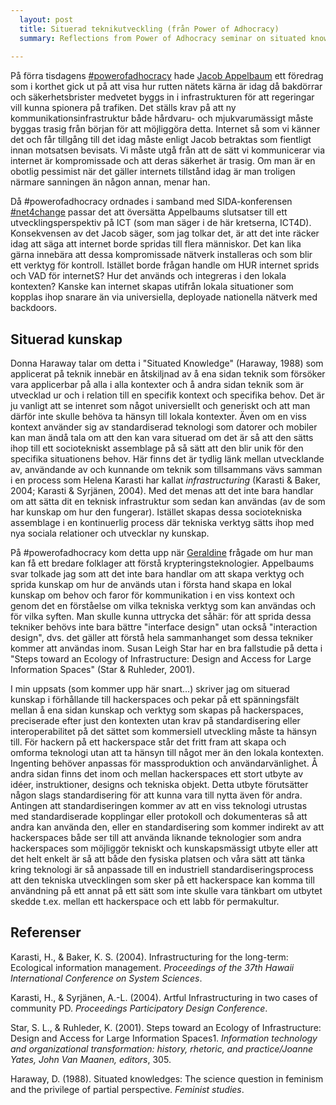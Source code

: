 ```yaml
---
  layout: post
  title: Situerad teknikutveckling (från Power of Adhocracy)
  summary: Reflections from Power of Adhocracy seminar on situated knowledge and technology interventions.
  
---
```


På förra tisdagens [\#powerofadhocracy](http://powerofadhocracy.org/index.html) hade [Jacob Appelbaum](https://secure.wikimedia.org/wikipedia/en/wiki/Jacob_Appelbaum) ett föredrag som i korthet gick ut på att visa hur rutten nätets kärna är idag då bakdörrar och säkerhetsbrister medvetet byggs in i infrastrukturen för att regeringar vill kunna spionera på trafiken. Det ställs krav på att ny kommunikationsinfrastruktur både hårdvaru- och mjukvarumässigt måste byggas trasig från början för att möjliggöra detta. Internet så som vi känner det och får tillgång till det idag måste enligt Jacob betraktas som fientligt innan motsatsen bevisats. Vi måste utgå från att de sätt vi kommunicerar via internet är kompromissade och att deras säkerhet är trasig. Om man är en obotlig pessimist när det gäller internets tillstånd idag är man troligen närmare sanningen än någon annan, menar han.

Då \#powerofadhocracy ordnades i samband med SIDA-konferensen [\#net4change](https://twitter.com/#!/search/net4change) passar det att översätta Appelbaums slutsatser till ett utvecklingsperspektiv på ICT (som man säger i de här kretserna, ICT4D). Konsekvensen av det Jacob säger, som jag tolkar det, är att det inte räcker idag att säga att internet borde spridas till flera människor. Det kan lika gärna innebära att dessa kompromissade nätverk installeras och som blir ett verktyg för kontroll. Istället borde frågan handle om HUR internet sprids och VAD för internetS? Hur det används och integreras i den lokala kontexten? Kanske kan internet skapas utifrån lokala situationer som kopplas ihop snarare än via universiella, deployade nationella nätverk med backdoors.

## Situerad kunskap

Donna Haraway talar om detta i "Situated Knowledge" (Haraway, 1988) som applicerat på teknik innebär en åtskiljnad av å ena sidan teknik som försöker vara applicerbar på alla i alla kontexter och å andra sidan teknik som är utvecklad ur och i relation till en specifik kontext och specifika behov. Det är ju vanligt att se intenret som något universiellt och generiskt och att man därför inte skulle behöva ta hänsyn till lokala kontexter. Även om en viss kontext använder sig av standardiserad teknologi som datorer och mobiler kan man ändå tala om att den kan vara situerad om det är så att den sätts ihop till ett sociotekniskt assemblage på så sätt att den blir unik för den specifika situationens behov. Här finns det är tydlig länk mellan utvecklande av, användande av och kunnande om teknik som tillsammans vävs samman i en process som Helena Karasti har kallat *infrastructuring* (Karasti & Baker, 2004; Karasti & Syrjänen, 2004). Med det menas att det inte bara handlar om att sätta dit en teknisk infrastruktur som sedan kan användas (av de som har kunskap om hur den fungerar). Istället skapas dessa sociotekniska assemblage i en kontinuerlig process där tekniska verktyg sätts ihop med nya sociala relationer och utvecklar ny kunskap.

På \#powerofadhocracy kom detta upp när [Geraldine](http://www.simple-mechanisms.com/) frågade om hur man kan få ett bredare folklager att förstå krypteringsteknologier. Appelbaums svar tolkade jag som att det inte bara handlar om att skapa verktyg och sprida kunskap om hur de används utan i första hand skapa en lokal kunskap om behov och faror för kommunikation i en viss kontext och genom det en förståelse om vilka tekniska verktyg som kan användas och för vilka syften. Man skulle kunna uttrycka det såhär: för att sprida dessa tekniker behövs inte bara bättre "interface design" utan också "interaction design", dvs. det gäller att förstå hela sammanhanget som dessa tekniker kommer att användas inom. Susan Leigh Star har en bra fallstudie på detta i "Steps toward an Ecology of Infrastructure: Design and Access for Large Information Spaces" (Star & Ruhleder, 2001).

I min uppsats (som kommer upp här snart...) skriver jag om situerad kunskap i förhållande till hackerspaces och pekar på ett spänningsfält mellan å ena sidan kunskap och verktyg som skapas på hackerspaces, preciserade efter just den kontexten utan krav på standardisering eller interoperabilitet på det sättet som kommersiell utveckling måste ta hänsyn till. För hackern på ett hackerspace står det fritt fram att skapa och omforma teknologi utan att ta hänsyn till något mer än den lokala kontexten. Ingenting behöver anpassas för massproduktion och användarvänlighet. Å andra sidan finns det inom och mellan hackerspaces ett stort utbyte av idéer, instruktioner, designs och tekniska objekt. Detta utbyte förutsätter någon slags standardisering för att kunna vara till nytta även för andra. Antingen att standardiseringen kommer av att en viss teknologi utrustas med standardiserade kopplingar eller protokoll och dokumenteras så att andra kan använda den, eller en standardisering som kommer indirekt av att hackerspaces både ser till att använda liknande teknologier som andra hackerspaces som möjliggör tekniskt och kunskapsmässigt utbyte eller att det helt enkelt är så att både den fysiska platsen och våra sätt att tänka kring teknologi är så anpassade till en industriell standardiseringsprocess att den tekniska utvecklingen som sker på ett hackerspace kan komma till användning på ett annat på ett sätt som inte skulle vara tänkbart om utbytet skedde t.ex. mellan ett hackerspace och ett labb för permakultur.

## Referenser

Karasti, H., & Baker, K. S. (2004). Infrastructuring for the long-term: Ecological information management. *Proceedings of the 37th Hawaii International Conference on System Sciences*.

Karasti, H., & Syrjänen, A.-L. (2004). Artful Infrastructuring in two cases of community PD. *Proceedings Participatory Design Conference*.

Star, S. L., & Ruhleder, K. (2001). Steps toward an Ecology of Infrastructure: Design and Access for Large Information Spaces1. *Information technology and organizational transformation: history, rhetoric, and practice/Joanne Yates, John Van Maanen, editors*, 305.

Haraway, D. (1988). Situated knowledges: The science question in feminism and the privilege of partial perspective. *Feminist studies*.
